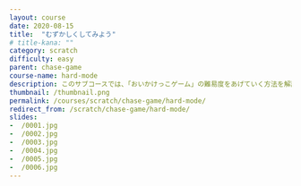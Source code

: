 ```yaml
---
layout: course
date: 2020-08-15
title:  "むずかしくしてみよう"
# title-kana: ""
category: scratch
difficulty: easy
parent:	chase-game
course-name: hard-mode
description: このサブコースでは、「おいかけっこゲーム」の難易度をあげていく方法を解説します。スライドで誰でも簡単に学べるビジュアルプログラミング学習サイト「メクルン」を使って、Scratch（スクラッチ）の学習をはじめよう。
thumbnail: /thumbnail.png
permalink: /courses/scratch/chase-game/hard-mode/
redirect_from: /scratch/chase-game/hard-mode/
slides:
-  /0001.jpg
-  /0002.jpg
-  /0003.jpg
-  /0004.jpg
-  /0005.jpg
-  /0006.jpg
---
```

